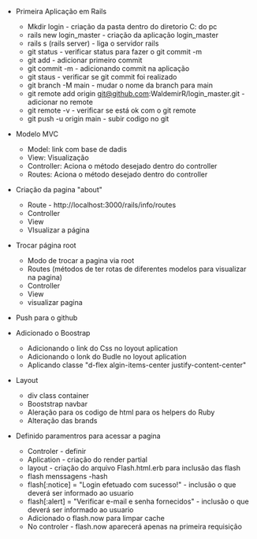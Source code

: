 - Primeira Aplicação em Rails 

    -  Mkdir login - criação da pasta dentro do diretorio C: do pc
    -  rails new login_master - criação da aplicação login_master
    -  rails s (rails server) - liga o servidor rails
    -  git status - verificar status para fazer o git commit -m
    -  git add - adicionar primeiro commit
    -  git commit -m - adicionando commit na aplicação
    -  git staus - verificar se  git commit foi realizado
    -  git branch -M main - mudar o nome da branch para main
    -  git remote add origin git@github.com:WaldemirR/login_master.git - adicionar no remote
    - git remote -v - verificar se está ok com o git remote
    - git push -u origin main - subir codigo no git

- Modelo MVC

    - Model: link com base de dadis 
    - View: Visualização
    - Controller: Aciona o método desejado dentro do controller
    - Routes: Aciona o método desejado dentro do controller

- Criação da pagina "about"

    - Route - http://localhost:3000/rails/info/routes
    - Controller
    - View
    - VIsualizar a página

- Trocar página root

    - Modo de trocar a pagina via root 
    - Routes (métodos de ter rotas de diferentes modelos para visualizar na pagina)
    - Controller
    - View
    - visualizar pagina 
- Push para o github

- Adicionado o Boostrap
    - Adicionando o link do Css no loyout aplication
    - Adicionando o lonk do Budle no loyout aplication
    - Aplicando classe "d-flex algin-items-center justify-content-center"
    
- Layout
    - div class container
    - Booststrap navbar
    - Aleração para os codigo de html para os helpers do Ruby
    - Alteração das brands 

- Definido paramentros para acessar a pagina
    
    - Controler - definir
    - Aplication - criação do render partial
    - layout - criação do arquivo Flash.html.erb para inclusão das flash
    - flash menssagens  -hash
    - flash[:notice] = "Login efetuado com sucesso!" - inclusão o que deverá ser informado ao usuario
    - flash[:alert] = "Verificar e-mail e senha fornecidos" - inclusão o que deverá ser informado ao usuario
    - Adicionado o flash.now para limpar cache
    - No controler - flash.now aparecerá apenas na primeira requisição
    

